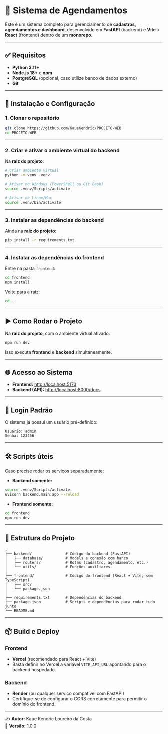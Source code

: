# 📌 Sistema de Agendamentos

Este é um sistema completo para gerenciamento de **cadastros, agendamentos e dashboard**, desenvolvido em **FastAPI** (backend) e **Vite + React** (frontend) dentro de um **monorepo**.

---

## ✅ **Requisitos**

- **Python 3.11+**
- **Node.js 18+** e **npm**
- **PostgreSQL** (opcional, caso utilize banco de dados externo)
- **Git**

---

## 🚀 **Instalação e Configuração**

### 1. **Clonar o repositório**

```bash
git clone https://github.com/KaueKendric/PROJETO-WEB
cd PROJETO-WEB
```

---

### 2. **Criar e ativar o ambiente virtual do backend**

Na **raiz do projeto**:

```bash
# Criar ambiente virtual
python -m venv .venv

# Ativar no Windows (PowerShell ou Git Bash)
source .venv/Scripts/activate

# Ativar no Linux/Mac
source .venv/bin/activate
```

---

### 3. **Instalar as dependências do backend**

Ainda na **raiz do projeto**:

```bash
pip install -r requirements.txt
```

---

### 4. **Instalar as dependências do frontend**

Entre na pasta `frontend`:

```bash
cd frontend
npm install
```

Volte para a raiz:

```bash
cd ..
```

---

## ▶ **Como Rodar o Projeto**

Na **raiz do projeto**, com o ambiente virtual ativado:

```bash
npm run dev
```

Isso executa **frontend** e **backend** simultaneamente.

---

## 🌐 **Acesso ao Sistema**

- **Frontend:** [http://localhost:5173](http://localhost:5173)  
- **Backend (API):** [http://localhost:8000/docs](http://localhost:8000/docs)

---

## 🔐 **Login Padrão**

O sistema já possui um usuário pré-definido:

```
Usuário: admin
Senha: 123456
```

---

## 🛠 **Scripts úteis**

Caso precise rodar os serviços separadamente:

- **Backend somente:**

```bash
source .venv/Scripts/activate
uvicorn backend.main:app --reload
```

- **Frontend somente:**

```bash
cd frontend
npm run dev
```

---

## 📝 **Estrutura do Projeto**

```
.
├── backend/               # Código do backend (FastAPI)
│   ├── database/          # Models e conexão com banco
│   ├── routers/           # Rotas (cadastro, agendamento, etc.)
│   └── utils/             # Funções auxiliares
│
├── frontend/              # Código do frontend (React + Vite, sem TypeScript)
│   ├── src/
│   └── package.json
│
├── requirements.txt       # Dependências do backend
├── package.json           # Scripts e dependências para rodar tudo junto
└── README.md
```

---

## 📦 **Build e Deploy**

### Frontend
- **Vercel** (recomendado para React + Vite)
- Basta definir no Vercel a variável `VITE_API_URL` apontando para o backend hospedado.

### Backend
- **Render** (ou qualquer serviço compatível com FastAPI)
- Certifique-se de configurar o CORS corretamente para permitir o domínio do frontend.

---

✍ **Autor:** Kaue Kendric Loureiro da Costa  
📅 **Versão:** 1.0.0
